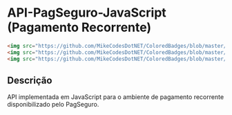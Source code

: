 # API-PagSeguro-JavaScript (Pagamento Recorrente)
```html
<img src="https://github.com/MikeCodesDotNET/ColoredBadges/blob/master/svg/dev/languages/js.svg" alt="javascript" style="vertical-align:top; margin:4px">
<img src="https://github.com/MikeCodesDotNET/ColoredBadges/blob/master/svg/dev/frameworks/nodejs.svg" alt="noddejs" style="vertical-align:top; margin:4px">
<img src="https://github.com/MikeCodesDotNET/ColoredBadges/blob/master/svg/dev/services/npm.svg" alt="npm" style="vertical-align:top; margin:4px">
```
## Descrição

API implementada em JavaScript para o ambiente de pagamento recorrente disponibilizado pelo PagSeguro.